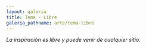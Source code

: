 ```yaml
---
layout: galeria
title: Tema - Libre
galeria_pathname: arte/tema-libre
---
```


<em>La inspiración es libre y puede venir de cualquier sitio.<em>

